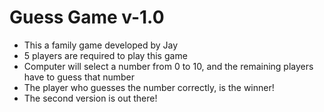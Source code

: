 # Guess Game v-1.0
- This a family game developed by Jay
- 5 players are required to play this game
- Computer will select a number from 0 to 10, and the remaining players have to guess that number
- The player who guesses the number correctly, is the winner!
- The second version is out there!
